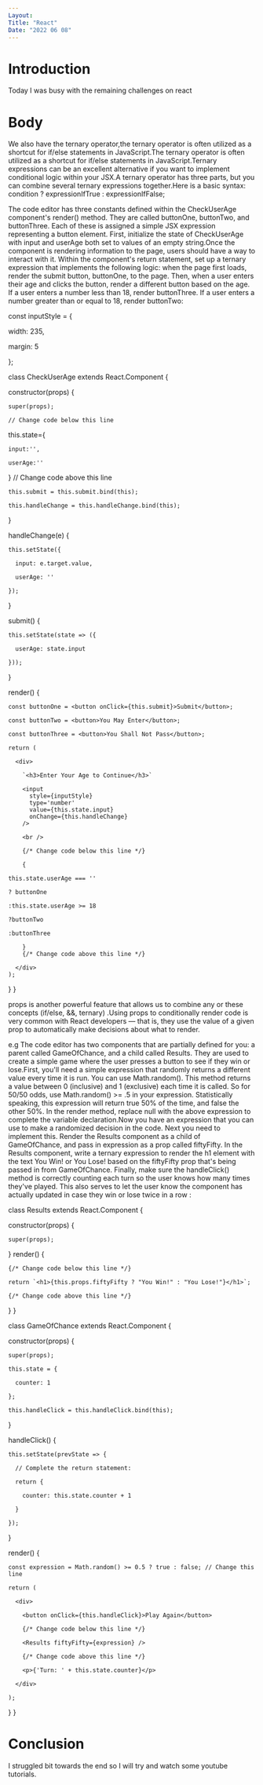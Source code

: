 ```yaml
---
Layout:
Title: "React"
Date: "2022 06 08"
---
```


# Introduction
Today I was busy with the remaining challenges on react

# Body
We also have the ternary operator,the ternary operator is often utilized as a shortcut for if/else statements in JavaScript.The ternary operator is often utilized as a shortcut for if/else statements in JavaScript.Ternary expressions can be an excellent alternative if you want to implement conditional logic within your JSX.A ternary operator has three parts, but you can combine several ternary expressions together.Here is a basic syntax: condition ? expressionIfTrue : expressionIfFalse;

The code editor has three constants defined within the CheckUserAge component's render() method. They are called buttonOne, buttonTwo, and buttonThree. Each of these is assigned a simple JSX expression representing a button element. First, initialize the state of CheckUserAge with input and userAge both set to values of an empty string.Once the component is rendering information to the page, users should have a way to interact with it. Within the component's return statement, set up a ternary expression that implements the following logic: when the page first loads, render the submit button, buttonOne, to the page. Then, when a user enters their age and clicks the button, render a different button based on the age. If a user enters a number less than 18, render buttonThree. If a user enters a number greater than or equal to 18, render buttonTwo:

const inputStyle = {

  width: 235,

  margin: 5

};

class CheckUserAge extends React.Component {

  constructor(props) {

    super(props);

    // Change code below this line

  this.state={

    input:'',

    userAge:''

  }
    // Change code above this line

    this.submit = this.submit.bind(this);

    this.handleChange = this.handleChange.bind(this);

  }

  handleChange(e) {

    this.setState({

      input: e.target.value,

      userAge: ''

    });

  }

  submit() {

    this.setState(state => ({

      userAge: state.input

    }));

  }
  
  render() {

    const buttonOne = <button onClick={this.submit}>Submit</button>;

    const buttonTwo = <button>You May Enter</button>;

    const buttonThree = <button>You Shall Not Pass</button>;

    return (

      <div>

        `<h3>Enter Your Age to Continue</h3>`

        <input
          style={inputStyle}
          type='number'
          value={this.state.input}
          onChange={this.handleChange}
        />

        <br />

        {/* Change code below this line */}

        {

    this.state.userAge === ''

    ? buttonOne

    :this.state.userAge >= 18

    ?buttonTwo 

    :buttonThree

        }
        {/* Change code above this line */}

      </div>
    );
  }
}

props is another powerful feature that allows us to combine any or these concepts (if/else, &&, ternary) .Using props to conditionally render code is very common with React developers — that is, they use the value of a given prop to automatically make decisions about what to render.

e.g The code editor has two components that are partially defined for you: a parent called GameOfChance, and a child called Results. They are used to create a simple game where the user presses a button to see if they win or lose.First, you'll need a simple expression that randomly returns a different value every time it is run. You can use Math.random(). This method returns a value between 0 (inclusive) and 1 (exclusive) each time it is called. So for 50/50 odds, use Math.random() >= .5 in your expression. Statistically speaking, this expression will return true 50% of the time, and false the other 50%. In the render method, replace null with the above expression to complete the variable declaration.Now you have an expression that you can use to make a randomized decision in the code. Next you need to implement this. Render the Results component as a child of GameOfChance, and pass in expression as a prop called fiftyFifty. In the Results component, write a ternary expression to render the h1 element with the text You Win! or You Lose! based on the fiftyFifty prop that's being passed in from GameOfChance. Finally, make sure the handleClick() method is correctly counting each turn so the user knows how many times they've played. This also serves to let the user know the component has actually updated in case they win or lose twice in a row :

class Results extends React.Component {

  constructor(props) {

    super(props);

  }
  render() {

    {/* Change code below this line */}

    return `<h1>{this.props.fiftyFifty ? "You Win!" : "You Lose!"}</h1>`;

    {/* Change code above this line */}

  }
}

class GameOfChance extends React.Component {

  constructor(props) {

    super(props);

    this.state = {

      counter: 1

    };

    this.handleClick = this.handleClick.bind(this);

  }

  handleClick() {

    this.setState(prevState => {

      // Complete the return statement:

      return {

        counter: this.state.counter + 1

      }

    });

  }

  render() {

    const expression = Math.random() >= 0.5 ? true : false; // Change this line

    return (

      <div>

        <button onClick={this.handleClick}>Play Again</button>

        {/* Change code below this line */}

        <Results fiftyFifty={expression} />

        {/* Change code above this line */}

        <p>{'Turn: ' + this.state.counter}</p>

      </div>

    );
  }
}

# Conclusion
I struggled  bit towards the end so I will try and watch some youtube tutorials.